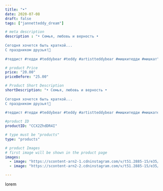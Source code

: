 ```yaml
---
title: "•"
date: 2020-07-08
draft: false
tags: ["jannetteddy_dream"]

# meta description
description : "• Семья, любовь и верность •⠀
⠀
Сегодня хочется быть краткой...⠀
С праздником друзья!💞⠀
⠀
#теддист #тедди #teddybear #teddy #artistteddybear #мишкитедди #мишкат"

# product Price
price: "20.00"
priceBefore: "25.00"

# Product Short Description
shortDescription: "• Семья, любовь и верность •⠀
⠀
Сегодня хочется быть краткой...⠀
С праздником друзья!💞⠀
⠀
#теддист #тедди #teddybear #teddy #artistteddybear #мишкитедди #мишкатедди #teddybear🐻 #teddy🐻 #teddy_bear #teddybearlove #artistteddybear #artistteddy #своимируками #ручнаяработа #моявесна #распродажа #медведиспасутмир #коллекционныемишкитедди #коллекционныетедди #jannettcollection #королевствотеддишик #jannetteddy_психология #деньсемьилюбвииверности"

#product ID
productID: "CCX2ZhdDR4I"

# type must be "products"
type: "products"

# product Images
# first image will be shown in the product page
images:
  - image: "https://scontent-arn2-1.cdninstagram.com/v/t51.2885-15/e35/s1080x1080/106700798_116962996518592_1561701834943424709_n.jpg?_nc_ht=scontent-arn2-1.cdninstagram.com&_nc_cat=104&_nc_ohc=LStoZlrcRE8AX-a7V6G&tp=1&oh=45b070fc9377881de95cca115dd36d84&oe=605AC01F&ig_cache_key=MjM0ODU4NDk3NDQ2OTI2MjkwOA%3D%3D.2"
  - image: "https://scontent-arn2-2.cdninstagram.com/v/t51.2885-15/e35/s1080x1080/106535308_659780521280868_413833012338646891_n.jpg?_nc_ht=scontent-arn2-2.cdninstagram.com&_nc_cat=100&_nc_ohc=KVoqEeEy2ksAX-9Edmn&tp=1&oh=677a8d4c075483f2a72183baf253c295&oe=605A8097&ig_cache_key=MjM0ODU4NDk3NDQ1MjQ1OTcwOA%3D%3D.2"

---
```

lorem
